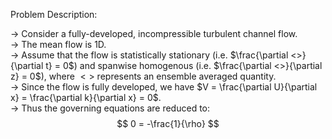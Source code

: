Problem Description:

-> Consider a fully-developed, incompressible turbulent channel flow.  
-> The mean flow is 1D.  
-> Assume that the flow is statistically stationary (i.e. $\frac{\partial <>}{\partial t} = 0$) and spanwise homogenous (i.e. $\frac{\partial <>}{\partial z} = 0$), where $<>$ represents an ensemble averaged quantity.  
-> Since the flow is fully developed, we have $V = \frac{\partial U}{\partial x} = \frac{\partial k}{\partial x} = 0$.  
-> Thus the governing equations are reduced to:
$$ 0 = -\frac{1}{\rho} $$
